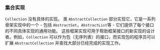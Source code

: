 

### 集合实现

`Collection` 没有具体的实现。 类 `AbstractCollection` 部分实现它，它是一系列骨架实现中的一个 - 包括 `AbstractSet`，`AbstractList`等 - 它们提供了每个接口的不同具体实现的通用功能。 这些框架实现可用于帮助框架接口的新实现的设计者。例如，`Collection` 可以作为包（无序列表）的接口，而实现包的程序员可以扩展 `AbstractCollection` 并查找大部分已经完成的实现工作。

